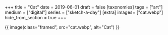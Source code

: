 +++
title = "Cat"
date = 2019-06-01
draft =  false
[taxonomies]
tags = ["art"]
medium = ["digital"]
series = ["sketch-a-day"]
[extra]
images= ["cat.webp"]
hide_from_section = true
+++

{{ image(class="framed", src="cat.webp", alt="Cat") }}
